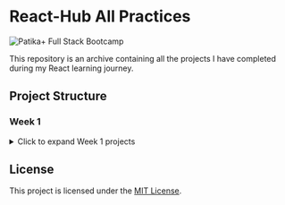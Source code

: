 # React-Hub All Practices

![Patika+ Full Stack Bootcamp](https://github.com/deerborg/Patika-Hub/assets/152931069/f524418e-39f0-4696-8c70-1bf1cfa8f862)

This repository is an archive containing all the projects I have completed during my React learning journey.

## Project Structure

### Week 1

<details>
<summary>Click to expand Week 1 projects</summary>

| # | Project Name   | Source Code    |
|---|----------------|----------------|
| 1 | Prework-1      | [Source](https://github.com/deerborg/React-Hub/blob/main/Prework_Practices/index.html) |
| 2 | Student Tables | [Source](https://github.com/deerborg/React-Hub/blob/main/Tables/index.html) |


</details>


## License

This project is licensed under the [MIT License](https://choosealicense.com/licenses/mit/).


